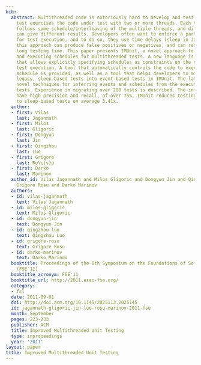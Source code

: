 ```yaml
---
bib:
  abstract: Multithreaded code is notoriously hard to develop and test. A multithreaded
    test exercises the code under test with two or more threads. Each test execution
    follows some schedule/interleaving of the multiple threads, and different schedules
    can give different results. Developers often want to enforce a particular schedule
    for test execution, and to do so, they use time delays (sleep in Java). Unfortunately,
    this approach can produce false positives or negatives, and can result in unnecessarily
    long testing time. This paper presents IMUnit, a novel approach to specifying
    and executing schedules for multithreaded tests. A new language is introduced
    that allows explicitly specifying schedules as constraints on the events during
    test execution. A tool that automatically controls the code to execute the specified
    schedule is provided, as well as a tool that helps developers to migrate their
    legacy, sleep-based tests into event-based tests in IMUnit. The latter tool uses
    novel techniques for inferring events and schedules from the executions of sleep-based
    tests. Experience in migrating over 200 tests is described. The inference techniques
    have high precision and recall, of over 75%. IMUnit reduces testing time compared
    to sleep-based tests on average 3.41x.
  author:
  - first: Vilas
    last: Jagannath
  - first: Milos
    last: Gligoric
  - first: Dongyun
    last: Jin
  - first: Qingzhou
    last: Luo
  - first: Grigore
    last: Ro\c{s}u
  - first: Darko
    last: Marinov
  author_id: Vilas Jagannath and Milos Gligoric and Dongyun Jin and Qingzhou Luo and
    Grigore Rosu and Darko Marinov
  authors:
  - id: vilas-jagannath
    text: Vilas Jagannath
  - id: milos-gligoric
    text: Milos Gligoric
  - id: dongyun-jin
    text: Dongyun Jin
  - id: qingzhou-luo
    text: Qingzhou Luo
  - id: grigore-rosu
    text: Grigore Rosu
  - id: darko-marinov
    text: Darko Marinov
  booktitle: Proceedings of the 8th Symposium on the Foundations of Software Engineering
    (FSE'11)
  booktitle_acronym: FSE'11
  booktitle_url: http://2011.esec-fse.org/
  category:
  - fsl
  date: 2011-09-01
  doi: http://doi.acm.org/10.1145/2025113.2025145
  id: jagannath-gligoric-jin-luo-rosu-marinov-2011-fse
  month: September
  pages: 223-233
  publisher: ACM
  title: Improved Multithreaded Unit Testing
  type: inproceedings
  year: '2011'
layout: paper
title: Improved Multithreaded Unit Testing
---
```

